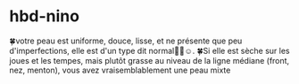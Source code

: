 # hbd-nino
 🍀votre peau est uniforme, douce, lisse, et ne présente que peu d'imperfections, elle est d'un type dit normal👌🏽☺️. 🍀Si elle est sèche sur les joues et les tempes, mais plutôt grasse au niveau de la ligne médiane (front, nez, menton), vous avez vraisemblablement une peau mixte
